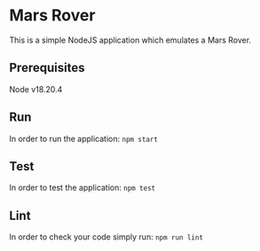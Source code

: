 # Mars Rover

This is a simple NodeJS application which emulates a Mars Rover.

## Prerequisites

Node v18.20.4

## Run

In order to run the application: `npm start`

## Test

In order to test the application: `npm test`

## Lint

In order to check your code simply run: `npm run lint`